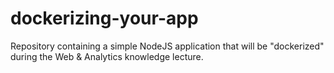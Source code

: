 # dockerizing-your-app

Repository containing a simple NodeJS application that will be "dockerized" during the Web & Analytics knowledge lecture.
